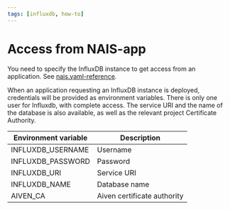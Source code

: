 ```yaml
---
tags: [influxdb, how-to]
---
```


# Access from NAIS-app

You need to specify the InfluxDB instance to get access from an application. See [nais.yaml-reference](../../../workloads/application/reference/application-spec.md#influxinstance).

When an application requesting an InfluxDB instance is deployed, credentials will be provided as environment variables.
There is only one user for Influxdb, with complete access.
The service URI and the name of the database is also available, as well as the relevant project Certificate Authority.

| Environment variable | Description                 |
|----------------------|-----------------------------|
| INFLUXDB_USERNAME    | Username                    |
| INFLUXDB_PASSWORD    | Password                    |
| INFLUXDB_URI         | Service URI                 |
| INFLUXDB_NAME        | Database name               |
| AIVEN_CA             | Aiven certificate authority | 
